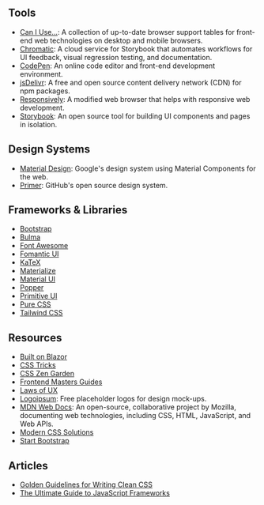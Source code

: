 
## Tools

- [Can I Use...](https://caniuse.com): A collection of up-to-date browser support tables for front-end web technologies on desktop and mobile browsers.
- [Chromatic](https://www.chromatic.com): A cloud service for Storybook that automates workflows for UI feedback, visual regression testing, and documentation.
- [CodePen](https://codepen.io): An online code editor and front-end development environment.
- [jsDelivr](https://www.jsdelivr.com): A free and open source content delivery network (CDN) for npm packages.
- [Responsively](https://responsively.app): A modified web browser that helps with responsive web development.
- [Storybook](https://storybook.js.org): An open source tool for building UI components and pages in isolation.

## Design Systems

- [Material Design](https://material.io/develop/web): Google's design system using Material Components for the web.
- [Primer](https://primer.style): GitHub's open source design system.

## Frameworks & Libraries

- [Bootstrap](https://getbootstrap.com)
- [Bulma](https://bulma.io)
- [Font Awesome](https://fontawesome.com/search?m=free)
- [Fomantic UI](https://fomantic-ui.com)
- [KaTeX](https://katex.org)
- [Materialize](https://materializecss.github.io/materialize)
- [Material UI](https://mui.com)
- [Popper](https://popper.js.org)
- [Primitive UI](https://taniarascia.github.io/primitive)
- [Pure CSS](https://purecss.io)
- [Tailwind CSS](https://tailwindcss.com)

## Resources

- [Built on Blazor](https://builtonblazor.net)
- [CSS Tricks](https://css-tricks.com)
- [CSS Zen Garden](http://csszengarden.com)
- [Frontend Masters Guides](https://frontendmasters.com/guides)
- [Laws of UX](https://lawsofux.com)
- [Logoipsum](https://logoipsum.com): Free placeholder logos for design mock-ups.
- [MDN Web Docs](https://developer.mozilla.org): An open-source, collaborative project by Mozilla, documenting web technologies, including CSS, HTML, JavaScript, and Web APIs.
- [Modern CSS Solutions](https://moderncss.dev)
- [Start Bootstrap](https://startbootstrap.com)

## Articles

- [Golden Guidelines for Writing Clean CSS](https://www.sitepoint.com/golden-guidelines-for-writing-clean-css)
- [The Ultimate Guide to JavaScript Frameworks](https://jsreport.io/the-ultimate-guide-to-javascript-frameworks)
